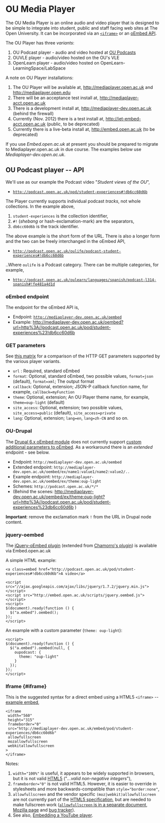 # OU Media Player #

The OU Media Player is an online audio and video player that is designed to be simple to integrate into student, public and staff facing web sites at The Open University. It can be incorporated via an [`<iframe>`](#iframe) or an [oEmbed API][oembed].

The OU Player has three _variants_:

 1. OU Podcast player - audio and video hosted at [OU Podcasts][oupod]
 2. OUVLE player - audio/video hosted on the OU's VLE
 3. OpenLearn player - audio/video hosted on OpenLearn-LearningSpace/LabSpace


A note on OU Player installations:

 1. The OU Player will be available at, http://mediaplayer.open.ac.uk and http://mediaplayer.open.edu
 2. There will be an acceptance test install at, http://mediaplayer-acct.open.ac.uk
 3. There is a development install at, http://mediaplayer-dev.open.ac.uk (behind the firewall)
 4. Currently (Nov. 2012) there is a test install at, http://iet-embed-acct.open.ac.uk (public, to be deprecated)
 5. Currently there is a live-beta install at, http://embed.open.ac.uk (to be deprecated)

If you use _Embed.open.ac.uk_ at present you should be prepared to migrate to Mediaplayer.open.ac.uk in due course. The examples below use _Mediaplayer-dev.open.ac.uk_.


## OU Podcast player -- API ##

We'll use as our example the Podcast video "_Student views of the OU_",

 * [`http://podcast.open.ac.uk/pod/student-experiences#!db6cc60d6b`][oupod-ex-1]

The Player currently supports individual podcast _tracks_, not whole collections. In the example above,

 1. `student-experiences` is the collection identifier,
 2. `#!` (_shebang_ or hash-exclamation-mark) are the separators,
 3. `db6cc60d6b` is the track identifier.

The above example is the short form of the URL. There is also a longer form and the two can be freely interchanged in the oEmbed API,

 * [`http://podcast.open.ac.uk/oulife/podcast-student-experiences#!db6cc60d6b`][oupod-ex-1b]

..Where `oulife` is a Podcast category. There can be multiple categories, for example,

 * [`http://podcast.open.ac.uk/oulearn/languages/spanish/podcast-l314-spanish#!fe481a4d1d`][oupod-ex-2b]

### oEmbed endpoint ###

The endpoint for the oEmbed API is,

 * Endpoint: [`http://mediaplayer-dev.open.ac.uk/oembed`][ouplayer-api]
 * Example: <http://mediaplayer-dev.open.ac.uk/oembed?url=http%3A//podcast.open.ac.uk/pod/student-experiences%23!db6cc60d6b>

### GET parameters ####

See [this matrix][ouplayer-api-table] for a comparison of the HTTP GET parameters supported by the various player variants.

 * `url` : Required, standard oEmbed
 * `format`: Optional, standard oEmbed, two possible values, `format=json` (default), `format=xml`; The output format
 * `callback`: Optional, extension; JSON-P callback function name, for example, `callback=myFunction`
 * `theme`: Optional, extension; An OU Player theme name, for example, `theme=oup-light` (default)
 * `site_access`: Optional, extension; two possible values, `site_access=public` (default), `site_access=private`
 * `lang`: Optional, extension; `lang=en`, `lang=zh-CN` and so on.


### OU-Drupal ###

The [Drupal 6.x oEmbed module][oembed-drupal] does not currently support [custom additional parameters to oEmbed][oembed-ex]. As a workaround there is an _extended_ endpoint - see below.

 * Endpoint: `http://mediaplayer-dev.open.ac.uk/oembed`
 * Extended endpoint: `http://mediaplayer-dev.open.ac.uk/oembed/ex/name1:value1/name2:value2/..`
 * Example endpoint: `http://mediaplayer-dev.open.ac.uk/oembed/ex/theme:oup-light`
 * Schemes: `http://podcast.open.ac.uk/*/*`
 * (Behind the scenes: <http://mediaplayer-dev.open.ac.uk/oembed/ex/theme:oup-light?url=http%3A//podcast.open.ac.uk/pod/student-experiences%23db6cc60d6b> )

__Important__: remove the exclamation mark `!` from the URL in Drupal node content.


### jquery-oembed ###

The [jQuery-oEmbed plugin][ouplayer-jquery] (extended from [Chamorro's plugin][jquery-oembed]) is available via Embed.open.ac.uk

A simple HTML example:

	<a class=embed href="http://podcast.open.ac.uk/pod/student-experiences#!db6cc60d6b">A video</a>
	
	<script src="//ajax.googleapis.com/ajax/libs/jquery/1.7.2/jquery.min.js"></script>
	<script src="http://embed.open.ac.uk/scripts/jquery.oembed.js"></script>
	<script>
	$(document).ready(function () {
	  $("a.embed").oembed();
	});
	</script>


An example with a custom parameter (`theme: oup-light`):

	<script>
	$(document).ready(function () {
	  $("a.embed").oembed(null, {
	    oupodcast: {
		  theme: "oup-light"
		}
	  });
	});
	</script>


### Iframe {#iframe}

This is the suggested syntax for a direct embed using a HTML5 `<iframe>` -- [example embed][ouplayer-embed-1],

	<iframe
	 width="560"
	 height="315"
	 frameborder="0"
	 src="http://mediaplayer-dev.open.ac.uk/embed/pod/student-experiences/db6cc60d6b"
	 allowfullscreen
	 mozallowfullscreen
	 webkitallowfullscreen
	>
	</iframe>


Notes:

 1. `width="100%"` is useful, it appears to be widely supported in browsers, but it is not valid [HTML5][html5-iframe] ("_...valid non-negative integers_"),
 2. `frameborder="0"` is not valid HTML5. However, it is easier to override in stylesheets and more backwards-compatible than `style="border:none"`,
 3. `allowfullscreen` and the vendor specific `(moz|webkit)allowfullscreen` are not currently part of the [HTML5 specification][html5-iframe], but are needed to make fullscreen work ([`allowfullscreen` is in a separate document][w3c-fullscreen], [Mozilla page][moz-allowfull] and [bug tracker][w3c-bug-full]).
 4. See also, [Embedding a YouTube player][youtube-how].


[html5-iframe]: http://whatwg.org/specs/web-apps/current-work/multipage/the-iframe-element.html#the-iframe-element "4.8.2 The iframe element, HTML5 Living Standard —"
[w3c-bug-full]: https://www.w3.org/Bugs/Public/buglist.cgi?quicksearch=allowfullscreen "Bug 18840 - Fullscreen changes"
[w3c-fullscreen]: http://w3.org/TR/2012/WD-fullscreen-20120703/#security-and-privacy-considerations "Fullscreen; W3C Working Draft 03 July 2012"
[moz-allowfull]: https://developer.mozilla.org/en-US/docs/HTML/Element/iframe#attr-mozallowfullscreen "(moz|webkit)allowfullscreen attributes; Mozilla"
[oembed]: http://oembed.com/
[oembed-ex]: http://oembed.com/#section2.2 "'.. Providers are welcome to support custom additional parameters...' (oEmbed specification)"
[oembed-drupal]: http://drupal.org/project/oembed
[oembed-notes]: https://bitbucket.org/cloudengine/cloudengine/wiki/oEmbed "Guidelines for developers of oEmbed services/providers"
[oupod]: http://podcast.open.ac.uk/
[oupod-ex-1]: http://podcast.open.ac.uk/pod/student-experiences#!db6cc60d6b
[oupod-ex-1b]: http://podcast.open.ac.uk/oulife/podcast-student-experiences#!db6cc60d6b
[oupod-ex-2]: http://podcast.open.ac.uk/pod/l314-spanish#!fe481a4d1d
[oupod-ex-2b]: http://podcast.open.ac.uk/oulearn/languages/spanish/podcast-l314-spanish#!fe481a4d1d
[ouplayer-git]: https://github.com/IET-OU/ouplayer
[ouplayer-ex-1]: http://mediaplayer-dev.open.ac.uk/popup/pod/student-experiences/db6cc60d6b
[ouplayer-embed-1]: http://mediaplayer-dev.open.ac.uk/embed/pod/student-experiences/db6cc60d6b?theme=oup-light
[ouplayer-jquery]: http://embed.open.ac.uk/scripts/jquery.oembed.js "We deliberately link to the jQuery Javascript hosted at Embed.open.ac.uk"
[ouplayer-api]: http://mediaplayer-dev.open.ac.uk/oembed
[ouplayer-drupal-1]: http://mediaplayer-dev.open.ac.uk/oembed/ex/theme:oup-light?url=http%3A//podcast.open.ac.uk/pod/student-experiences%23!db6cc60d6b
[ouplayer-api-table]: https://docs.google.com/spreadsheet/ccc?key=0AgJMkdi3MO4HdDZ4QzVscFlSYnRDNXlkM2ZuYURLbWc#gid=0
[jquery-oembed]: http://code.google.com/p/jquery-oembed/ "Copyright (c) 2009 Richard Chamorro/ MIT license"
[youtube-how]: https://developers.google.com/youtube/player_parameters#Embedding_a_Player
